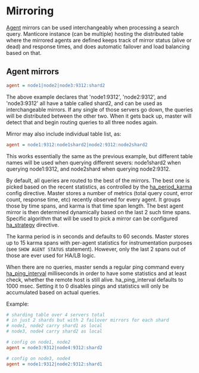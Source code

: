 # Mirroring

[Agent](../../Creating_an_index/Creating_a_distributed_index/Remote_indexes.md#agent) mirrors can be used interchangeably when processing a search query. Manticore instance (can be multiple) hosting the distributed table where the mirrored agents are defined keeps track of mirror status (alive or dead) and response times, and does automatic failover and load balancing based on that.

## Agent mirrors

```ini
agent = node1|node2|node3:9312:shard2
```

The above example declares that 'node1:9312', 'node2:9312', and 'node3:9312' all have a table called shard2, and can be used as interchangeable mirrors. If any single of those servers go down, the queries will be distributed between the other two. When it gets back up, master will detect that and begin routing queries to all three nodes again.

Mirror may also include individual table list, as:

```ini
agent = node1:9312:node1shard2|node2:9312:node2shard2
```

This works essentially the same as the previous example, but different table names will be used when querying different severs: node1shard2 when querying node1:9312, and node2shard when querying node2:9312.

By default, all queries are routed to the best of the mirrors. The best one is picked based on the recent statistics, as controlled by the [ha_period_karma](../../Server_settings/Searchd.md#ha_period_karma) config directive. Master stores a number of metrics (total query count, error count, response time, etc) recently observed for every agent. It groups those by time spans, and karma is that time span length. The best agent mirror is then determined dynamically based on the last 2 such time spans. Specific algorithm that will be used to pick a mirror can be configured [ha_strategy](../../Creating_a_cluster/Remote_nodes/Load_balancing.md#ha_strategy) directive.

The karma period is in seconds and defaults to 60 seconds. Master stores up to 15 karma spans with per-agent statistics for instrumentation purposes (see `SHOW AGENT STATUS` statement). However, only the last 2 spans out of those are ever used for HA/LB logic.

When there are no queries, master sends a regular ping command every [ha_ping_interval](../../Creating_a_cluster/Remote_nodes/Load_balancing.md#ha_ping_interval) milliseconds in order to have some statistics and at least check, whether the remote host is still alive. ha_ping_interval defaults to 1000 msec. Setting it to 0 disables pings and statistics will only be accumulated based on actual queries.

Example:

```ini
# sharding table over 4 servers total
# in just 2 shards but with 2 failover mirrors for each shard
# node1, node2 carry shard1 as local
# node3, node4 carry shard2 as local

# config on node1, node2
agent = node3:9312|node4:9312:shard2

# config on node3, node4
agent = node1:9312|node2:9312:shard1
```